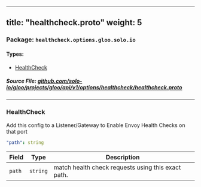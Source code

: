 
---
title: "healthcheck.proto"
weight: 5
---

<!-- Code generated by solo-kit. DO NOT EDIT. -->


### Package: `healthcheck.options.gloo.solo.io` 
#### Types:


- [HealthCheck](#healthcheck)
  



##### Source File: [github.com/solo-io/gloo/projects/gloo/api/v1/options/healthcheck/healthcheck.proto](https://github.com/solo-io/gloo/blob/main/projects/gloo/api/v1/options/healthcheck/healthcheck.proto)





---
### HealthCheck

 
Add this config to a Listener/Gateway to Enable Envoy Health Checks on that port

```yaml
"path": string

```

| Field | Type | Description |
| ----- | ---- | ----------- | 
| `path` | `string` | match health check requests using this exact path. |





<!-- Start of HubSpot Embed Code -->
<script type="text/javascript" id="hs-script-loader" async defer src="//js.hs-scripts.com/5130874.js"></script>
<!-- End of HubSpot Embed Code -->
